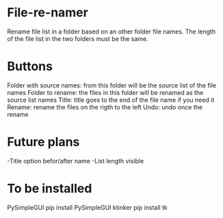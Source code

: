 # File-re-namer
Rename file list in a folder based on an other folder file names.
The length of the file list in the two folders must be the same.

# Buttons
Folder with source names: from this folder will be the source list of the file names
Folder to rename: the files in this folder will be renamed as the source list names
Title: title goes to the end of the file name if you need it
Rename: rename the files on the rigth to the left
Undo: undo once the rename

# Future plans
-Title option befor/after name
-List length visible

# To be installed
PySimpleGUI
  	pip install PySimpleGUI
ktinker
  	pip install tk
